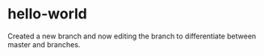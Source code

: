 # hello-world
Created a new branch and now editing the branch to differentiate between master and branches.

